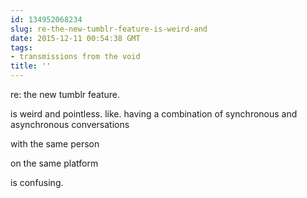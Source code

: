 ```yaml
---
id: 134952068234
slug: re-the-new-tumblr-feature-is-weird-and
date: 2015-12-11 00:54:38 GMT
tags:
- transmissions from the void
title: ''
---
```


re: the new tumblr feature.

is weird and pointless. like. having a combination of synchronous and asynchronous conversations

with the same person

on the same platform

is confusing.